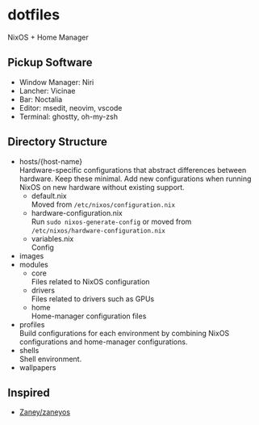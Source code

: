 # dotfiles

NixOS + Home Manager

## Pickup Software

- Window Manager: Niri
- Lancher: Vicinae
- Bar: Noctalia
- Editor: msedit, neovim, vscode
- Terminal: ghostty, oh-my-zsh

## Directory Structure

- hosts/{host-name}<br/>
  Hardware-specific configurations that abstract differences between hardware. Keep these minimal. Add new configurations when running NixOS on new hardware without existing support.
  - default.nix<br/>
    Moved from `/etc/nixos/configuration.nix`
  - hardware-configuration.nix<br/>
    Run `sudo nixos-generate-config` or moved from `/etc/nixos/hardware-configuration.nix`
  - variables.nix<br/>
    Config
- images
- modules
  - core<br/>
    Files related to NixOS configuration
  - drivers<br/>
    Files related to drivers such as GPUs
  - home<br/>
    Home-manager configuration files
- profiles<br/>
  Build configurations for each environment by combining NixOS configurations and home-manager configurations.
- shells<br/>
  Shell environment.
- wallpapers

## Inspired

- [Zaney/zaneyos](https://gitlab.com/Zaney/zaneyos)
